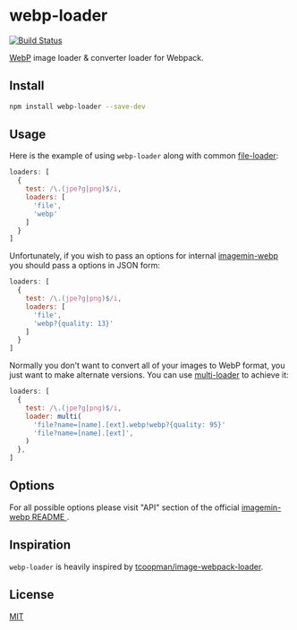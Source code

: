 # webp-loader

[![Build Status](https://travis-ci.org/kavu/webp-loader.svg?branch=master)](https://travis-ci.org/kavu/webp-loader)

[WebP](https://developers.google.com/speed/webp/) image loader & converter loader for Webpack.

## Install

```sh
npm install webp-loader --save-dev
```

## Usage

Here is the example of using `webp-loader` along with common [file-loader](https://github.com/webpack/file-loader):

```javascript
loaders: [
  {
    test: /\.(jpe?g|png)$/i,
    loaders: [
      'file',
      'webp'
    ]
  }
]
```
Unfortunately, if you wish to pass an options for internal [imagemin-webp](https://github.com/imagemin/imagemin-webp) you should pass a options in JSON form:


```javascript
loaders: [
  {
    test: /\.(jpe?g|png)$/i,
    loaders: [
      'file',
      'webp?{quality: 13}'
    ]
  }
]
```

Normally you don't want to convert all of your images to WebP format, you just want to make alternate versions. You can use [multi-loader](https://github.com/webpack/multi-loader) to achieve it:

```javascript
loaders: [
  {
    test: /\.(jpe?g|png)$/i,
    loader: multi(
      'file?name=[name].[ext].webp!webp?{quality: 95}'
      'file?name=[name].[ext]',
    )
  },
]
```

## Options

For all possible options please visit "API" section of the official [imagemin-webp README  ](https://github.com/imagemin/imagemin-webp#imageminwebpoptions).

## Inspiration

`webp-loader` is heavily inspired by [tcoopman/image-webpack-loader](https://github.com/tcoopman/image-webpack-loader).

## License

[MIT](http://opensource.org/licenses/MIT)
